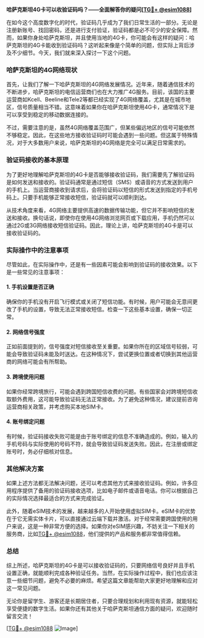 **哈萨克斯坦4G卡可以收验证码吗？——全面解答你的疑问[[TG💪+ @esim1088](https://t.me/s/esim1088)]**

在如今这个高度数字化的时代，验证码几乎成为了我们日常生活的一部分。无论是注册新账号、找回密码，还是进行支付验证，验证码都是必不可少的安全保障。然而，如果你身处哈萨克斯坦，并且使用当地的4G卡，你可能会有这样的疑问：哈萨克斯坦的4G卡能收到验证码吗？这听起来像是个简单的问题，但实际上背后涉及不少细节。今天，我们就来深入探讨一下这个问题。

### 哈萨克斯坦的4G网络现状

首先，让我们了解一下哈萨克斯坦的4G网络发展情况。近年来，随着通信技术的不断进步，哈萨克斯坦的电信运营商们也在大力推广4G服务。目前，该国的主要运营商如Kcell、Beeline和Tele2等都已经实现了4G网络覆盖，尤其是在城市地区，信号质量相当不错。这意味着如果你在哈萨克斯坦使用4G卡，通常情况下是可以享受到稳定的移动数据连接的。

不过，需要注意的是，虽然4G网络覆盖范围广，但某些偏远地区的信号可能依然不够稳定。因此，在这些地方接收验证码时可能会遇到一些问题。但这属于特殊情况，对于大多数用户来说，哈萨克斯坦的4G网络是完全可以满足日常需求的。

### 验证码接收的基本原理

为了更好地理解哈萨克斯坦的4G卡是否能够接收验证码，我们需要先了解验证码是如何发送和接收的。验证码通常是通过短信（SMS）或语音的方式发送到用户的手机上。当运营商接收到请求后，会将验证码以短信的形式发送到指定的手机号码上。只要手机能够正常接收短信，验证码就可以顺利到达。

从技术角度来看，4G网络主要提供高速的数据传输功能，但它并不影响短信的发送和接收。换句话说，即使你在使用4G网络浏览网页或下载应用，手机仍然可以通过2G或3G网络接收短信验证码。因此，理论上讲，哈萨克斯坦的4G卡是可以接收验证码的。

### 实际操作中的注意事项

尽管如此，在实际操作中，还是有一些因素可能会影响到验证码的接收效果。以下是一些常见的注意事项：

#### 1. 手机设置是否正确
确保你的手机没有开启飞行模式或关闭了短信功能。有时候，用户可能会无意间更改了手机的设置，导致无法正常接收短信。检查一下这些基本设置，确保一切正常。

#### 2. 网络信号强度
正如前面提到的，信号强度对短信接收至关重要。如果你所在的区域信号较弱，可能会导致验证码未能及时送达。在这种情况下，尝试更换位置或者切换到其他运营商的网络可能会有所帮助。

#### 3. 跨境使用问题
如果你经常跨境旅行，可能会遇到跨国短信收费的问题。有些国家会对跨境短信收取额外费用，这可能导致验证码无法正常接收。为了避免这种情况，建议提前咨询运营商相关政策，并考虑购买本地SIM卡。

#### 4. 账号绑定问题
有时候，验证码接收失败可能是由于账号绑定的信息不准确造成的。例如，输入的手机号码与实际使用的号码不符，就会导致验证码发送失败。因此，在注册或绑定账号时，务必仔细核对信息。

### 其他解决方案

如果上述方法都无法解决问题，还可以考虑其他方式来接收验证码。例如，许多应用程序提供了备用的验证码接收选项，比如电子邮件或语音电话。你可以根据自己的实际情况选择最适合的方式来完成验证。

此外，随着eSIM技术的发展，越来越多的人开始使用虚拟SIM卡。eSIM卡的优势在于它无需实体卡片，可以直接通过云端下载并激活。对于经常需要跨国使用的用户来说，这是一种非常方便的选择。如果你对eSIM感兴趣，不妨关注一下相关的服务商，比如[TG💪+ @esim1088](https://t.me/s/esim1088)，他们提供的产品和服务都非常值得信赖。

### 总结

综上所述，哈萨克斯坦的4G卡是可以接收验证码的，只要网络信号良好并且手机设置正确，就能顺利完成各种验证任务。当然，在实际操作过程中，我们也应该注意一些细节问题，避免不必要的麻烦。希望这篇文章能帮助大家更好地理解和应对这一常见问题。

无论你是留学生、游客还是长期居住者，只要合理规划和利用现有资源，就能轻松享受便捷的数字生活。如果你还有其他关于哈萨克斯坦通信方面的疑问，欢迎随时留言交流！

[[TG💪+ @esim1088](https://t.me/s/esim1088) ![Image](https://i.postimg.cc/4NQfJmqS/Snipaste-2025-05-13-00-14-12.png)]